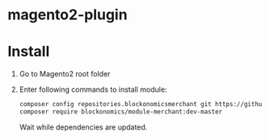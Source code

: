 # magento2-plugin

Install
=======

1. Go to Magento2 root folder

2. Enter following commands to install module:

    ```bash
    composer config repositories.blockonomicsmerchant git https://github.com/cnu1439/magento2-plugin.git
    composer require blockonomics/module-merchant:dev-master
    ```
   Wait while dependencies are updated.
